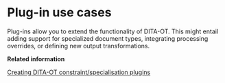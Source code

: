 # Plug-in use cases

Plug-ins allow you to extend the functionality of DITA-OT. This might entail adding support for specialized document types, integrating processing overrides, or defining new output transformations.

**Related information**  


[Creating DITA-OT constraint/specialisation plugins](https://www.oxygenxml.com/events/2015/dita-ot_day.html#Creating_DITA_OT_constraint_specialisation_plugins)

